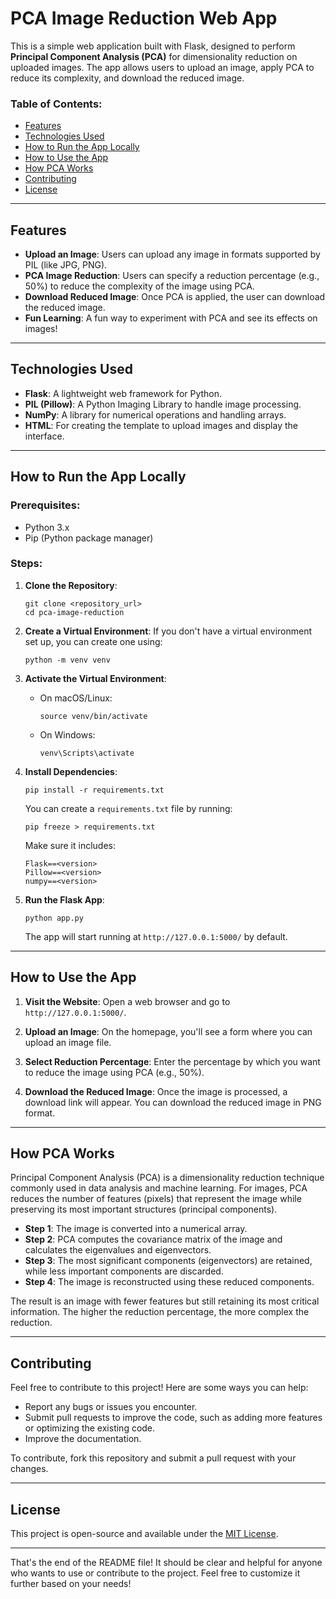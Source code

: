 # PCA Image Reduction Web App

This is a simple web application built with Flask, designed to perform **Principal Component Analysis (PCA)** for dimensionality reduction on uploaded images. The app allows users to upload an image, apply PCA to reduce its complexity, and download the reduced image.

### Table of Contents:
- [Features](#features)
- [Technologies Used](#technologies-used)
- [How to Run the App Locally](#how-to-run-the-app-locally)
- [How to Use the App](#how-to-use-the-app)
- [How PCA Works](#how-pca-works)
- [Contributing](#contributing)
- [License](#license)

---

## Features

- **Upload an Image**: Users can upload any image in formats supported by PIL (like JPG, PNG).
- **PCA Image Reduction**: Users can specify a reduction percentage (e.g., 50%) to reduce the complexity of the image using PCA.
- **Download Reduced Image**: Once PCA is applied, the user can download the reduced image.
- **Fun Learning**: A fun way to experiment with PCA and see its effects on images!

---

## Technologies Used

- **Flask**: A lightweight web framework for Python.
- **PIL (Pillow)**: A Python Imaging Library to handle image processing.
- **NumPy**: A library for numerical operations and handling arrays.
- **HTML**: For creating the template to upload images and display the interface.

---

## How to Run the App Locally

### Prerequisites:
- Python 3.x
- Pip (Python package manager)

### Steps:

1. **Clone the Repository**:
    ```
    git clone <repository_url>
    cd pca-image-reduction
    ```

2. **Create a Virtual Environment**:
    If you don't have a virtual environment set up, you can create one using:
    ```
    python -m venv venv
    ```

3. **Activate the Virtual Environment**:
    - On macOS/Linux:
      ```
      source venv/bin/activate
      ```
    - On Windows:
      ```
      venv\Scripts\activate
      ```

4. **Install Dependencies**:
    ```
    pip install -r requirements.txt
    ```

    You can create a `requirements.txt` file by running:
    ```
    pip freeze > requirements.txt
    ```
    Make sure it includes:
    ```
    Flask==<version>
    Pillow==<version>
    numpy==<version>
    ```

5. **Run the Flask App**:
    ```
    python app.py
    ```

    The app will start running at `http://127.0.0.1:5000/` by default.

---

## How to Use the App

1. **Visit the Website**: Open a web browser and go to `http://127.0.0.1:5000/`.

2. **Upload an Image**: On the homepage, you'll see a form where you can upload an image file.

3. **Select Reduction Percentage**: Enter the percentage by which you want to reduce the image using PCA (e.g., 50%).

4. **Download the Reduced Image**: Once the image is processed, a download link will appear. You can download the reduced image in PNG format.

---

## How PCA Works

Principal Component Analysis (PCA) is a dimensionality reduction technique commonly used in data analysis and machine learning. For images, PCA reduces the number of features (pixels) that represent the image while preserving its most important structures (principal components).

- **Step 1**: The image is converted into a numerical array.
- **Step 2**: PCA computes the covariance matrix of the image and calculates the eigenvalues and eigenvectors.
- **Step 3**: The most significant components (eigenvectors) are retained, while less important components are discarded.
- **Step 4**: The image is reconstructed using these reduced components.

The result is an image with fewer features but still retaining its most critical information. The higher the reduction percentage, the more complex the reduction.

---

## Contributing

Feel free to contribute to this project! Here are some ways you can help:
- Report any bugs or issues you encounter.
- Submit pull requests to improve the code, such as adding more features or optimizing the existing code.
- Improve the documentation.

To contribute, fork this repository and submit a pull request with your changes.

---

## License

This project is open-source and available under the [MIT License](LICENSE).

---

That's the end of the README file! It should be clear and helpful for anyone who wants to use or contribute to the project. Feel free to customize it further based on your needs!

